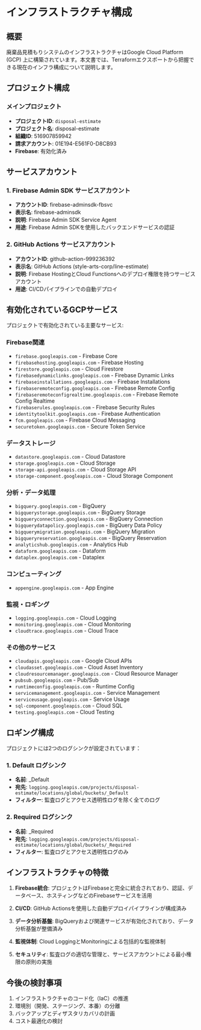 # インフラストラクチャ構成

## 概要

廃棄品見積もりシステムのインフラストラクチャはGoogle Cloud Platform (GCP) 上に構築されています。本文書では、Terraformエクスポートから把握できる現在のインフラ構成について説明します。

## プロジェクト構成

### メインプロジェクト
- **プロジェクトID**: `disposal-estimate`
- **プロジェクト名**: disposal-estimate
- **組織ID**: 516907859942
- **請求アカウント**: 01E194-E561F0-D8CB93
- **Firebase**: 有効化済み

## サービスアカウント

### 1. Firebase Admin SDK サービスアカウント
- **アカウントID**: firebase-adminsdk-fbsvc
- **表示名**: firebase-adminsdk
- **説明**: Firebase Admin SDK Service Agent
- **用途**: Firebase Admin SDKを使用したバックエンドサービスの認証

### 2. GitHub Actions サービスアカウント
- **アカウントID**: github-action-999236392
- **表示名**: GitHub Actions (style-arts-corp/line-estimate)
- **説明**: Firebase HostingとCloud Functionsへのデプロイ権限を持つサービスアカウント
- **用途**: CI/CDパイプラインでの自動デプロイ

## 有効化されているGCPサービス

プロジェクトで有効化されている主要なサービス:

### Firebase関連
- `firebase.googleapis.com` - Firebase Core
- `firebasehosting.googleapis.com` - Firebase Hosting
- `firestore.googleapis.com` - Cloud Firestore
- `firebasedynamiclinks.googleapis.com` - Firebase Dynamic Links
- `firebaseinstallations.googleapis.com` - Firebase Installations
- `firebaseremoteconfig.googleapis.com` - Firebase Remote Config
- `firebaseremoteconfigrealtime.googleapis.com` - Firebase Remote Config Realtime
- `firebaserules.googleapis.com` - Firebase Security Rules
- `identitytoolkit.googleapis.com` - Firebase Authentication
- `fcm.googleapis.com` - Firebase Cloud Messaging
- `securetoken.googleapis.com` - Secure Token Service

### データストレージ
- `datastore.googleapis.com` - Cloud Datastore
- `storage.googleapis.com` - Cloud Storage
- `storage-api.googleapis.com` - Cloud Storage API
- `storage-component.googleapis.com` - Cloud Storage Component

### 分析・データ処理
- `bigquery.googleapis.com` - BigQuery
- `bigquerystorage.googleapis.com` - BigQuery Storage
- `bigqueryconnection.googleapis.com` - BigQuery Connection
- `bigquerydatapolicy.googleapis.com` - BigQuery Data Policy
- `bigquerymigration.googleapis.com` - BigQuery Migration
- `bigqueryreservation.googleapis.com` - BigQuery Reservation
- `analyticshub.googleapis.com` - Analytics Hub
- `dataform.googleapis.com` - Dataform
- `dataplex.googleapis.com` - Dataplex

### コンピューティング
- `appengine.googleapis.com` - App Engine

### 監視・ロギング
- `logging.googleapis.com` - Cloud Logging
- `monitoring.googleapis.com` - Cloud Monitoring
- `cloudtrace.googleapis.com` - Cloud Trace

### その他のサービス
- `cloudapis.googleapis.com` - Google Cloud APIs
- `cloudasset.googleapis.com` - Cloud Asset Inventory
- `cloudresourcemanager.googleapis.com` - Cloud Resource Manager
- `pubsub.googleapis.com` - Pub/Sub
- `runtimeconfig.googleapis.com` - Runtime Config
- `servicemanagement.googleapis.com` - Service Management
- `serviceusage.googleapis.com` - Service Usage
- `sql-component.googleapis.com` - Cloud SQL
- `testing.googleapis.com` - Cloud Testing

## ロギング構成

プロジェクトには2つのログシンクが設定されています：

### 1. Default ログシンク
- **名前**: _Default
- **宛先**: `logging.googleapis.com/projects/disposal-estimate/locations/global/buckets/_Default`
- **フィルター**: 監査ログとアクセス透明性ログを除く全てのログ

### 2. Required ログシンク
- **名前**: _Required
- **宛先**: `logging.googleapis.com/projects/disposal-estimate/locations/global/buckets/_Required`
- **フィルター**: 監査ログとアクセス透明性ログのみ

## インフラストラクチャの特徴

1. **Firebase統合**: プロジェクトはFirebaseと完全に統合されており、認証、データベース、ホスティングなどのFirebaseサービスを活用

2. **CI/CD**: GitHub Actionsを使用した自動デプロイパイプラインが構成済み

3. **データ分析基盤**: BigQueryおよび関連サービスが有効化されており、データ分析基盤が整備済み

4. **監視体制**: Cloud LoggingとMonitoringによる包括的な監視体制

5. **セキュリティ**: 監査ログの適切な管理と、サービスアカウントによる最小権限の原則の実施

## 今後の検討事項

1. インフラストラクチャのコード化（IaC）の推進
2. 環境別（開発、ステージング、本番）の分離
3. バックアップとディザスタリカバリの計画
4. コスト最適化の検討